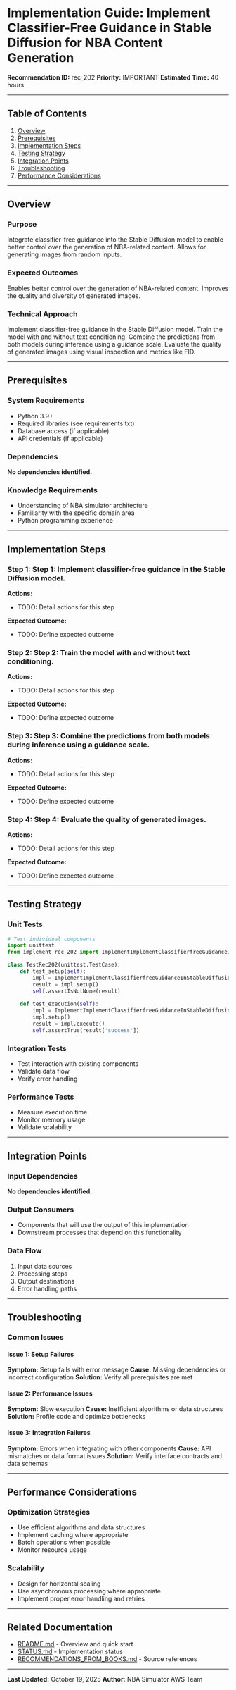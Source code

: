 # Implementation Guide: Implement Classifier-Free Guidance in Stable Diffusion for NBA Content Generation

**Recommendation ID:** rec_202
**Priority:** IMPORTANT
**Estimated Time:** 40 hours

---

## Table of Contents

1. [Overview](#overview)
2. [Prerequisites](#prerequisites)
3. [Implementation Steps](#implementation-steps)
4. [Testing Strategy](#testing-strategy)
5. [Integration Points](#integration-points)
6. [Troubleshooting](#troubleshooting)
7. [Performance Considerations](#performance-considerations)

---

## Overview

### Purpose

Integrate classifier-free guidance into the Stable Diffusion model to enable better control over the generation of NBA-related content. Allows for generating images from random inputs.

### Expected Outcomes

Enables better control over the generation of NBA-related content. Improves the quality and diversity of generated images.

### Technical Approach

Implement classifier-free guidance in the Stable Diffusion model. Train the model with and without text conditioning. Combine the predictions from both models during inference using a guidance scale. Evaluate the quality of generated images using visual inspection and metrics like FID.

---

## Prerequisites

### System Requirements

- Python 3.9+
- Required libraries (see requirements.txt)
- Database access (if applicable)
- API credentials (if applicable)

### Dependencies

**No dependencies identified.**

### Knowledge Requirements

- Understanding of NBA simulator architecture
- Familiarity with the specific domain area
- Python programming experience

---

## Implementation Steps

### Step 1: Step 1: Implement classifier-free guidance in the Stable Diffusion model.

**Actions:**
- TODO: Detail actions for this step

**Expected Outcome:**
- TODO: Define expected outcome

### Step 2: Step 2: Train the model with and without text conditioning.

**Actions:**
- TODO: Detail actions for this step

**Expected Outcome:**
- TODO: Define expected outcome

### Step 3: Step 3: Combine the predictions from both models during inference using a guidance scale.

**Actions:**
- TODO: Detail actions for this step

**Expected Outcome:**
- TODO: Define expected outcome

### Step 4: Step 4: Evaluate the quality of generated images.

**Actions:**
- TODO: Detail actions for this step

**Expected Outcome:**
- TODO: Define expected outcome



---

## Testing Strategy

### Unit Tests

```python
# Test individual components
import unittest
from implement_rec_202 import ImplementImplementClassifierfreeGuidanceInStableDiffusionForNbaContentGeneration

class TestRec202(unittest.TestCase):
    def test_setup(self):
        impl = ImplementImplementClassifierfreeGuidanceInStableDiffusionForNbaContentGeneration()
        result = impl.setup()
        self.assertIsNotNone(result)
    
    def test_execution(self):
        impl = ImplementImplementClassifierfreeGuidanceInStableDiffusionForNbaContentGeneration()
        impl.setup()
        result = impl.execute()
        self.assertTrue(result['success'])
```

### Integration Tests

- Test interaction with existing components
- Validate data flow
- Verify error handling

### Performance Tests

- Measure execution time
- Monitor memory usage
- Validate scalability

---

## Integration Points

### Input Dependencies

**No dependencies identified.**

### Output Consumers

- Components that will use the output of this implementation
- Downstream processes that depend on this functionality

### Data Flow

1. Input data sources
2. Processing steps
3. Output destinations
4. Error handling paths

---

## Troubleshooting

### Common Issues

#### Issue 1: Setup Failures

**Symptom:** Setup fails with error message
**Cause:** Missing dependencies or incorrect configuration
**Solution:** Verify all prerequisites are met

#### Issue 2: Performance Issues

**Symptom:** Slow execution
**Cause:** Inefficient algorithms or data structures
**Solution:** Profile code and optimize bottlenecks

#### Issue 3: Integration Failures

**Symptom:** Errors when integrating with other components
**Cause:** API mismatches or data format issues
**Solution:** Verify interface contracts and data schemas

---

## Performance Considerations

### Optimization Strategies

- Use efficient algorithms and data structures
- Implement caching where appropriate
- Batch operations when possible
- Monitor resource usage

### Scalability

- Design for horizontal scaling
- Use asynchronous processing where appropriate
- Implement proper error handling and retries

---

## Related Documentation

- [README.md](README.md) - Overview and quick start
- [STATUS.md](STATUS.md) - Implementation status
- [RECOMMENDATIONS_FROM_BOOKS.md](RECOMMENDATIONS_FROM_BOOKS.md) - Source references

---

**Last Updated:** October 19, 2025
**Author:** NBA Simulator AWS Team
